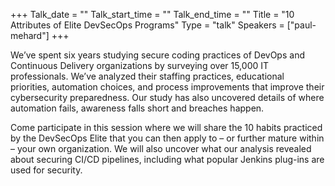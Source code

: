 +++
Talk_date = ""
Talk_start_time = ""
Talk_end_time = ""
Title = "10 Attributes of Elite DevSecOps Programs"
Type = "talk"
Speakers = ["paul-mehard"]
+++

We’ve spent six years studying secure coding practices of DevOps and Continuous Delivery organizations by surveying over 15,000 IT professionals. We’ve analyzed their staffing practices, educational priorities, automation choices, and process improvements that improve their cybersecurity preparedness. Our study has also uncovered details of where automation fails, awareness falls short and breaches happen.

Come participate in this session where we will share the 10 habits practiced by the DevSecOps Elite that you can then apply to – or further mature within – your own organization. We will also uncover what our analysis revealed about securing CI/CD pipelines, including what popular Jenkins plug-ins are used for security.

